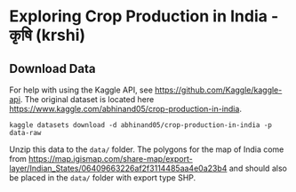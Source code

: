 
# Exploring Crop Production in India - कृषि (krshi)


## Download Data

For help with using the Kaggle API, see https://github.com/Kaggle/kaggle-api. The original dataset is located here https://www.kaggle.com/abhinand05/crop-production-in-india.

```
kaggle datasets download -d abhinand05/crop-production-in-india -p data-raw
```

Unzip this data to the `data/` folder. The polygons for the map of India come from https://map.igismap.com/share-map/export-layer/Indian_States/06409663226af2f3114485aa4e0a23b4 and should also be placed in the `data/` folder with export type SHP.
